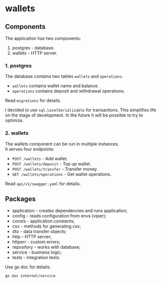 # wallets

## Components
The application has two components:
1. postgres - database.
2. wallets - HTTP server.

### 1. postgres
The database contains two tables `wallets` and `operations`.  
- `wallets` contains wallet name and balance.
- `operations` contains deposit and withdrawal operations.  

Read `migrations` for details.  

I decided to use `sql.LevelSerializable` for transactions. 
This simplifies life on the stage of development.
In the future it will be possible to try to optimize.

### 2. wallets
The wallets component can be run in multiple instances.  
It serves four endpoints:
- `POST /wallets` - Add wallet.
- `POST /wallets/deposit` - Top up wallet.
- `POST /wallets/transfer` - Transfer money.
- `GET /wallets/operations` - Get wallet operations.

Read `api/v1/swagger.yaml` for details.

## Packages
- application - creates dependencies and runs application;
- config - reads configuration from envs (viper);
- consts - application constants;
- csv - methods for generating csv;
- dto - data transfer objects;
- http - HTTP server;
- httperr - custom errors;
- repository - works with database;
- service - business logic;
- tests - integration tests.

Use go doc for details.
```bash
go doc internal/service
```
